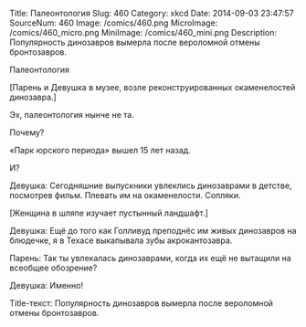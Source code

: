 Title: Палеонтология 
Slug: 460 
Category: xkcd 
Date: 2014-09-03 23:47:57 
SourceNum: 460 
Image: /comics/460.png 
MicroImage: /comics/460_micro.png 
MiniImage: /comics/460_mini.png 
Description: Популярность динозавров вымерла после вероломной отмены бронтозавров. 

Палеонтология

[Парень и Девушка в музее, возле реконструированных окаменелостей динозавра.]

Эх, палеонтология нынче не та.

Почему?

«Парк юрского периода» вышел 15 лет назад.

И?

Девушка: Сегодняшние выпускники увлеклись динозаврами в детстве, посмотрев фильм. Плевать им на окаменелости. Сопляки.

[Женщина в шляпе изучает пустынный ландшафт.]

Девушка: Ещё до того как Голливуд преподнёс им живых динозавров на блюдечке, я в Техасе выкапывала зубы акрокантозавра.

Парень: Так ты увлекалась динозаврами, когда их ещё не вытащили на всеобщее обозрение?

Девушка: Именно!

Title-текст: Популярность динозавров вымерла после вероломной отмены бронтозавров.
